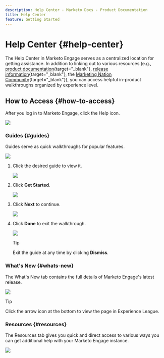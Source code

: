 ```yaml
---
description: Help Center - Marketo Docs - Product Documentation
title: Help Center
feature: Getting Started
---
```

# Help Center {#help-center}

The Help Center in Marketo Engage serves as a centralized location for getting assistance. In addition to linking out to various resources (e.g., [product documentation](/help/marketo/home.md){target="_blank"}, [release information](/help/marketo/release-notes/current.md){target="_blank"}, the [Marketing Nation Community](https://nation.marketo.com/){target="_blank"}), you can access helpful in-product walkthroughs organized by experience level.

## How to Access {#how-to-access}

After you log in to Marketo Engage, click the Help icon.

   ![](assets/help-center-1.png)

### Guides {#guides}

Guides serve as quick walkthroughs for popular features.

   ![](assets/help-center-2.png)

1. Click the desired guide to view it.

   ![](assets/help-center-3.png)

1. Click **Get Started**.

   ![](assets/help-center-4.png)

1. Click **Next** to continue.

   ![](assets/help-center-5.png)

1. Click **Done** to exit the walkthrough.

   ![](assets/help-center-6.png)

   >[!TIP]
   >
   >Exit the guide at any time by clicking **Dismiss**.

### What's New {#whats-new}

The What's New tab contains the full details of Marketo Engage's latest release.

   ![](assets/help-center-7.png)

   >[!TIP]
   >
   >Click the arrow icon at the bottom to view the page in Experience League.

### Resources {#resources}

The Resources tab gives you quick and direct access to various ways you can get additional help with your Marketo Engage instance.

   ![](assets/help-center-8.png)
